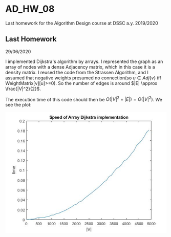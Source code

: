 # AD_HW_08
Last homework for the Algorithm Design course at DSSC a.y. 2019/2020

## Last Homework
29/06/2020

I implemented Dijkstra's algorithm by arrays. I represented the graph as an array of nodes with a dense Adjacency matrix, which in this case it is a density matrix. I reused the code from the Strassen Algorithm, and I assumed that negative weights presumed no connection(so $u\in Adj\{v\}$ iff WeightMatrix[v][u]>=0). So the number of edges is around $|E| \approx \frac{|V|^2}{2}$. 

The execution time of this code should then be $O(|V|^2+|E|)=O(|V|^2)$. We see the plot:

![](array_dijkstra.jpg)